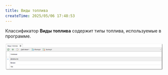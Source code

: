 ```yaml
---
title: Виды топлива
createTime: 2025/05/06 17:48:53
---
```

Классификатор **Виды топлива** содержит типы топлива, используемые в программе. 

![](../../../assets/specification/image409.png)